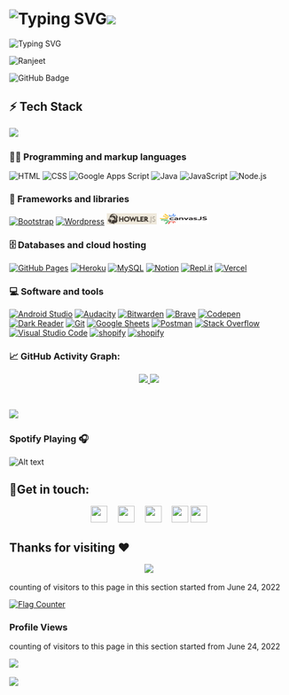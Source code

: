 
# ![Typing SVG](https://readme-typing-svg.herokuapp.com?font=Fascinate&size=35&duration=4000&color=e08c44&center=true&width=514&height=90&lines=WELCOME)<img src="https://media3.giphy.com/media/3oFzmsANNWiz1ENuVy/giphy.gif?cid=ecf05e47m65ds4ptj5pewmel4d0vfemcwtd8350hii03a3j9&rid=giphy.gif&ct=s" width="250px">

![Typing SVG](https://readme-typing-svg.herokuapp.com?font=Pacifico&color=56F722&lines=Hi+there+%E2%9C%8C%EF%B8%8Fwelcome+to+my+profile;I+am+Ranjeet+Sahoo;Full+Stack+Devloper;Always+Learning+new+things;Exploring+Interstellar%E2%9C%A8%F0%9F%8C%A0)

   <img src="https://komarev.com/ghpvc/?username=0ranjeet&label=Profile%20views&color=F7794E&style=flat"
    alt="Ranjeet" /> 
 
  <img src="https://img.shields.io/github/followers/0ranjeet?label=Followers&style=social" alt="GitHub Badge">
  
## ⚡ Tech Stack
![](https://github-readme-stats.vercel.app/api/top-langs/?username=0ranjeet&layout=compact&theme=tokyonight)

### 👨‍💻 Programming and markup languages

<p>
    <a ><img alt="HTML" src="https://img.shields.io/badge/HTML-E34F26.svg?logo=html5&logoColor=white"></a>
    <a ><img alt="CSS" src="https://img.shields.io/badge/CSS-1572B6.svg?logo=css3&logoColor=white"></a>
    <a ><img alt="Google Apps Script" src="https://custom-icon-badges.herokuapp.com/badge/Google%20Apps%20Script-02569B.svg?logo=color-swatch&logoColor=white"></a>
    <a ><img alt="Java" src="https://custom-icon-badges.herokuapp.com/badge/Java-007396.svg?logo=java&logoColor=white"></a>
    <a ><img alt="JavaScript" src="https://img.shields.io/badge/JavaScript-F7DF1E.svg?logo=javascript&logoColor=black"></a>
    <a ><img alt="Node.js" src="https://img.shields.io/badge/Node.js-43853D.svg?logo=node.js&logoColor=white"></a>
    

</p>

### 🧰 Frameworks and libraries

<p>
    <a href="#"><img alt="Bootstrap" src="https://img.shields.io/badge/Bootstrap-7952B3.svg?logo=bootstrap&logoColor=white"></a>
    <a href="#"><img alt="Wordpress" src="https://img.shields.io/badge/Wordpress-21759B?logo=wordpress&logoColor=white"></a>
    <a href='https://howlerjs.com/' ><img alt="howler.js"width="90" height="20" src="https://github.com/0ranjeet/0ranjeet/blob/main/Screenshot%202022-07-23%20205416.png?raw=true"></a>
    <a href='https://canvasjs.com/' ><img alt="howler.js"width="90" height="20" src="https://github.com/0ranjeet/0ranjeet/blob/main/Screenshot%202022-08-06%20095157.png?raw=true"></a>
      
</p>

### 🗄️ Databases and cloud hosting

<p>
    <a href="#"><img alt="GitHub Pages" src="https://img.shields.io/badge/GitHub%20Pages-327FC7.svg?logo=github&logoColor=white"></a>
    <a href="#"><img alt="Heroku" src="https://img.shields.io/badge/Heroku-430098.svg?logo=heroku&logoColor=white"></a>
    <a href="#"><img alt="MySQL" src="https://img.shields.io/badge/MySQL-00f.svg?logo=mysql&logoColor=white"></a>
    <a href="#"><img alt="Notion" src="https://img.shields.io/badge/Notion-010101.svg?logo=notion&logoColor=white"></a>
    <a href="#"><img alt="Repl.it" src="https://img.shields.io/badge/Repl.it-0D101E.svg?logo=Replit&logoColor=white"></a>
    <a href="#"><img alt="Vercel" src="https://img.shields.io/badge/Vercel-000000.svg?logo=vercel&logoColor=white"></a>
    
</p>

### 💻 Software and tools

<p>
    <a href="#"><img alt="Android Studio" src="https://img.shields.io/badge/Android%20Studio-008678.svg?logo=android-studio&logoColor=white"></a>
    <a href="#"><img alt="Audacity" src="https://img.shields.io/badge/-Audacity-0000CC?logo=audacity&logoColor=white"></a>
    <a href="#"><img alt="Bitwarden" src="https://img.shields.io/badge/-Bitwarden-175DDC?logo=bitwarden&logoColor=white"></a>
    <a href="#"><img alt="Brave" src="https://img.shields.io/badge/-Brave-FB542B?logo=brave&logoColor=white"></a>
    <a href="https://codepen.io/0ranjeet"><img alt="Codepen" src="https://img.shields.io/badge/Codepen-000000.svg?logo=codepen&logoColor=white"></a>
    <a href="#"><img alt="Dark Reader" src="https://img.shields.io/badge/-Dark%20Reader-141E24?logo=dark-reader&logoColor=white"></a>
    <a href="#"><img alt="Git" src="https://img.shields.io/badge/Git-F05033.svg?logo=git&logoColor=white"></a>
    <a href="#"><img alt="Google Sheets" src="https://img.shields.io/badge/Google%20Sheets-34A853.svg?logo=google%20sheets&logoColor=white"></a>
    <a href="#"><img alt="Postman" src="https://img.shields.io/badge/Postman-FF6C37?logo=postman&logoColor=white"></a>
    <a href="#"><img alt="Stack Overflow" src="https://img.shields.io/badge/-Stack%20Overflow-FE7A16?logo=stack-overflow&logoColor=white"></a>
    <a href="#"><img alt="Visual Studio Code" src="https://img.shields.io/badge/Visual%20Studio%20Code-0078d7.svg?logo=visual-studio-code&logoColor=white"></a>
    <a href="#"><img alt="shopify" src="https://img.shields.io/badge/Shopify-0000CC?logo=Shopify&logoColor=green"></a>
    <a href="#"><img alt="shopify" src="https://img.shields.io/badge/Spring-47582e?logo=Spring&logoColor=green"></a>
    
    
    
</p>




### 📈 GitHub Activity Graph:
<p align="center">
  <a href="https://github.com/0ranjeet">
  <img width="49.5%" src="https://github-readme-stats.vercel.app/api?username=0ranjeet&theme=tokyonight&show_icons=true" />
    <img width="49.5%" src="https://github-readme-streak-stats.herokuapp.com?user=0ranjeet&theme=tokyonight_duo" />
  </a>
</p>
<br>

![](https://activity-graph.herokuapp.com/graph?username=0ranjeet&bg_color=000000&color=76a8fe&line=bf17fd&point=38b7ab&area=true&hide_border=true)
###  Spotify Playing 🎧

![Alt text](https://spotify-recently-played-readme.vercel.app/api?user=31qe7qu2mwtdsnzxsge73a6rkrvu)

## 🤳Get in touch:
<p align="center">
<a href="https://www.linkedin.com/in/007ranjeet"><img src="https://camo.githubusercontent.com/c8a9c5b414cd812ad6a97a46c29af67239ddaeae08c41724ff7d945fb4c047e5/68747470733a2f2f6564656e742e6769746875622e696f2f537570657254696e7949636f6e732f696d616765732f7376672f6c696e6b6564696e2e737667" width="30 !important" height="30" style="margin-right:15px!important"></a>
<a href="https://twitter.com/ranjeetsahoo007"><img src="https://camo.githubusercontent.com/35b0b8bfbd8840f35607fb56ad0a139047fd5d6e09ceb060c5c6f0a5abd1044c/68747470733a2f2f6564656e742e6769746875622e696f2f537570657254696e7949636f6e732f696d616765732f7376672f747769747465722e737667" width="30" height="30" style="margin-right:15px !important"></a>
<a href="mailto:ranjeetsahoo007@gmail.com"><img src="https://camo.githubusercontent.com/4a3dd8d10a27c272fd04b2ce8ed1a130606f95ea6a76b5e19ce8b642faa18c27/68747470733a2f2f6564656e742e6769746875622e696f2f537570657254696e7949636f6e732f696d616765732f7376672f676d61696c2e737667" width="30" height="30" style="margin-right: 15px !important"></a>
<a href="https://discordapp.com/users/ranjeet098#5577"><img src="https://wallpaperaccess.com/full/765574.jpg" width="30" height="30"></a>
<a href="https://t.me/Ranjeet_0_0"><img src="https://pnggrid.com/wp-content/uploads/2021/04/square-telegram-2048x1868.png"width="30" height="30"></a>
 
</p> 

## Thanks for visiting :heart:

<p align="center"> 
<img src="https://profile-counter.glitch.me/0ranjeet/count.svg">  

counting of visitors to this page in this section started from June 24, 2022
  
<a href="https://info.flagcounter.com/yDWI"><img src="https://s11.flagcounter.com/count2/yDWI/bg_FFFFFF/txt_000000/border_CCCCCC/columns_2/maxflags_10/viewers_0/labels_1/pageviews_1/flags_0/percent_0/" alt="Flag Counter" border="0"></a>

### Profile Views
counting of visitors to this page in this section started from June 24, 2022

![](https://count.getloli.com/get/@0ranjeet.github.readme)

<img src="https://developers.giphy.com/branch/master/static/api-c99e353f761d318322c853c03ebcf21b.gif" >
